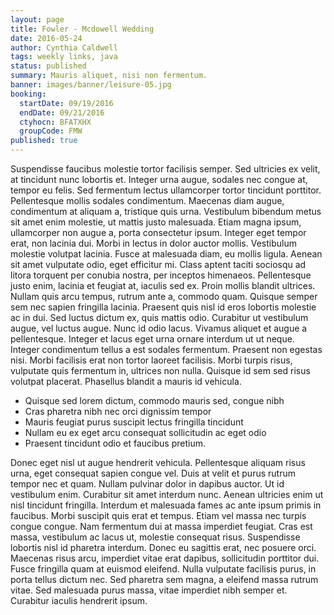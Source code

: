 ```yaml
---
layout: page
title: Fowler - Mcdowell Wedding
date: 2016-05-24
author: Cynthia Caldwell
tags: weekly links, java
status: published
summary: Mauris aliquet, nisi non fermentum.
banner: images/banner/leisure-05.jpg
booking:
  startDate: 09/19/2016
  endDate: 09/21/2016
  ctyhocn: BFATXHX
  groupCode: FMW
published: true
---
```

Suspendisse faucibus molestie tortor facilisis semper. Sed ultricies ex velit, at tincidunt nunc lobortis et. Integer urna augue, sodales nec congue at, tempor eu felis. Sed fermentum lectus ullamcorper tortor tincidunt porttitor. Pellentesque mollis sodales condimentum. Maecenas diam augue, condimentum at aliquam a, tristique quis urna. Vestibulum bibendum metus sit amet enim molestie, ut mattis justo malesuada. Etiam magna ipsum, ullamcorper non augue a, porta consectetur ipsum. Integer eget tempor erat, non lacinia dui. Morbi in lectus in dolor auctor mollis. Vestibulum molestie volutpat lacinia. Fusce at malesuada diam, eu mollis ligula. Aenean sit amet vulputate odio, eget efficitur mi. Class aptent taciti sociosqu ad litora torquent per conubia nostra, per inceptos himenaeos. Pellentesque justo enim, lacinia et feugiat at, iaculis sed ex. Proin mollis blandit ultrices.
Nullam quis arcu tempus, rutrum ante a, commodo quam. Quisque semper sem nec sapien fringilla lacinia. Praesent quis nisl id eros lobortis molestie ac in dui. Sed luctus dictum ex, quis mattis odio. Curabitur ut vestibulum augue, vel luctus augue. Nunc id odio lacus. Vivamus aliquet et augue a pellentesque. Integer et lacus eget urna ornare interdum ut ut neque. Integer condimentum tellus a est sodales fermentum. Praesent non egestas nisi. Morbi facilisis erat non tortor laoreet facilisis. Morbi turpis risus, vulputate quis fermentum in, ultrices non nulla. Quisque id sem sed risus volutpat placerat. Phasellus blandit a mauris id vehicula.

* Quisque sed lorem dictum, commodo mauris sed, congue nibh
* Cras pharetra nibh nec orci dignissim tempor
* Mauris feugiat purus suscipit lectus fringilla tincidunt
* Nullam eu ex eget arcu consequat sollicitudin ac eget odio
* Praesent tincidunt odio et faucibus pretium.

Donec eget nisl ut augue hendrerit vehicula. Pellentesque aliquam risus urna, eget consequat sapien congue vel. Duis at velit et purus rutrum tempor nec et quam. Nullam pulvinar dolor in dapibus auctor. Ut id vestibulum enim. Curabitur sit amet interdum nunc. Aenean ultricies enim ut nisl tincidunt fringilla.
Interdum et malesuada fames ac ante ipsum primis in faucibus. Morbi suscipit quis erat et tempus. Etiam vel massa nec turpis congue congue. Nam fermentum dui at massa imperdiet feugiat. Cras est massa, vestibulum ac lacus ut, molestie consequat risus. Suspendisse lobortis nisl id pharetra interdum. Donec eu sagittis erat, nec posuere orci. Maecenas risus arcu, imperdiet vitae erat dapibus, sollicitudin porttitor dui. Fusce fringilla quam at euismod eleifend. Nulla vulputate facilisis purus, in porta tellus dictum nec. Sed pharetra sem magna, a eleifend massa rutrum vitae. Sed malesuada purus massa, vitae imperdiet nibh semper et. Curabitur iaculis hendrerit ipsum.
